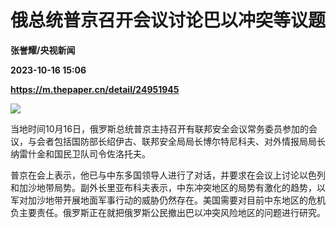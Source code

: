 # 俄总统普京召开会议讨论巴以冲突等议题
**张誉耀/央视新闻**

**2023-10-16 15:06**

**https://m.thepaper.cn/detail/24951945**

![](https://imagecloud.thepaper.cn/thepaper/image/274/355/751.jpg)

当地时间10月16日，俄罗斯总统普京主持召开有联邦安全会议常务委员参加的会议，与会者包括国防部长绍伊古、联邦安全局局长博尔特尼科夫、对外情报局局长纳雷什金和国民卫队司令佐洛托夫。

普京在会上表示，他已与中东多国领导人进行了对话，并要求在会议上讨论以色列和加沙地带局势。副外长里亚布科夫表示，中东冲突地区的局势有激化的趋势，以军对加沙地带开展地面军事行动的威胁仍然存在。美国需要对目前中东地区的危机负主要责任。俄罗斯正在就把俄罗斯公民撤出巴以冲突风险地区的问题进行研究。